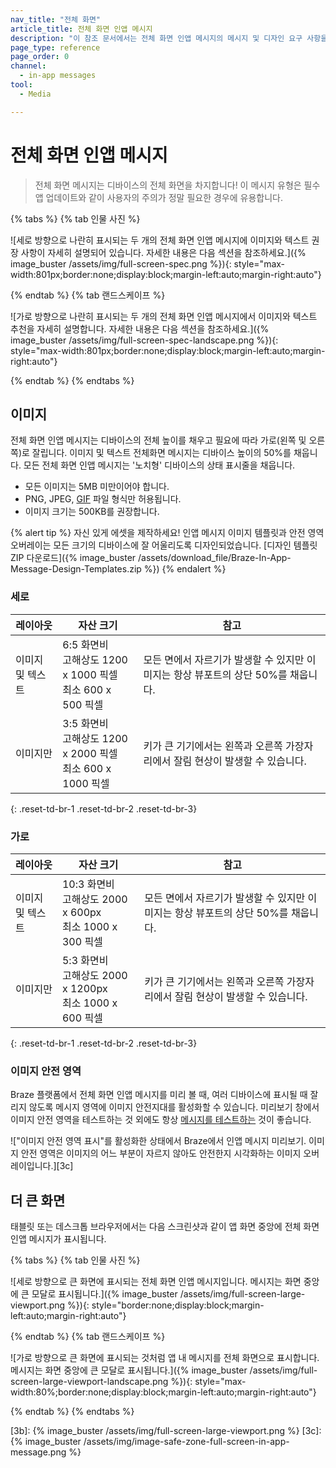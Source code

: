 ```yaml
---
nav_title: "전체 화면"
article_title: 전체 화면 인앱 메시지
description: "이 참조 문서에서는 전체 화면 인앱 메시지의 메시지 및 디자인 요구 사항을 다룹니다."
page_type: reference
page_order: 0
channel:
  - in-app messages
tool:
  - Media

---
```


# 전체 화면 인앱 메시지

> 전체 화면 메시지는 디바이스의 전체 화면을 차지합니다! 이 메시지 유형은 필수 앱 업데이트와 같이 사용자의 주의가 정말 필요한 경우에 유용합니다.

{% tabs %}
{% tab 인물 사진 %}

![세로 방향으로 나란히 표시되는 두 개의 전체 화면 인앱 메시지에 이미지와 텍스트 권장 사항이 자세히 설명되어 있습니다. 자세한 내용은 다음 섹션을 참조하세요.]({% image_buster /assets/img/full-screen-spec.png %}){: style="max-width:801px;border:none;display:block;margin-left:auto;margin-right:auto"}

{% endtab %}
{% tab 랜드스케이프 %}

![가로 방향으로 나란히 표시되는 두 개의 전체 화면 인앱 메시지에서 이미지와 텍스트 추천을 자세히 설명합니다. 자세한 내용은 다음 섹션을 참조하세요.]({% image_buster /assets/img/full-screen-spec-landscape.png %}){: style="max-width:801px;border:none;display:block;margin-left:auto;margin-right:auto"}

{% endtab %}
{% endtabs %}

## 이미지

전체 화면 인앱 메시지는 디바이스의 전체 높이를 채우고 필요에 따라 가로(왼쪽 및 오른쪽)로 잘립니다. 이미지 및 텍스트 전체화면 메시지는 디바이스 높이의 50%를 채웁니다. 모든 전체 화면 인앱 메시지는 '노치형' 디바이스의 상태 표시줄을 채웁니다.

- 모든 이미지는 5MB 미만이어야 합니다.
- PNG, JPEG, [GIF]({{site.baseurl}}/developer_guide/platform_integration_guides/android/in-app_messaging/customization/gifs#gifs) 파일 형식만 허용됩니다.
- 이미지 크기는 500KB를 권장합니다.

{% alert tip %} 자신 있게 에셋을 제작하세요! 인앱 메시지 이미지 템플릿과 안전 영역 오버레이는 모든 크기의 디바이스에 잘 어울리도록 디자인되었습니다. \[디자인 템플릿 ZIP 다운로드]({% image_buster /assets/download_file/Braze-In-App-Message-Design-Templates.zip %}) {% endalert %}

### 세로

| 레이아웃 | 자산 크기 | 참고 |
|--- | --- | --- |
| 이미지 및 텍스트 | 6:5 화면비<br> 고해상도 1200 x 1000 픽셀<br> 최소 600 x 500 픽셀 | 모든 면에서 자르기가 발생할 수 있지만 이미지는 항상 뷰포트의 상단 50%를 채웁니다. |
| 이미지만 | 3:5 화면비<br> 고해상도 1200 x 2000 픽셀<br> 최소 600 x 1000 픽셀 | 키가 큰 기기에서는 왼쪽과 오른쪽 가장자리에서 잘림 현상이 발생할 수 있습니다. |
{: .reset-td-br-1 .reset-td-br-2 .reset-td-br-3}

### 가로

| 레이아웃 | 자산 크기 | 참고 |
|--- | --- | --- |
| 이미지 및 텍스트 | 10:3 화면비<br> 고해상도 2000 x 600px<br> 최소 1000 x 300 픽셀 | 모든 면에서 자르기가 발생할 수 있지만 이미지는 항상 뷰포트의 상단 50%를 채웁니다. |
| 이미지만 | 5:3 화면비<br> 고해상도 2000 x 1200px<br> 최소 1000 x 600 픽셀 | 키가 큰 기기에서는 왼쪽과 오른쪽 가장자리에서 잘림 현상이 발생할 수 있습니다. |
{: .reset-td-br-1 .reset-td-br-2 .reset-td-br-3}

### 이미지 안전 영역

Braze 플랫폼에서 전체 화면 인앱 메시지를 미리 볼 때, 여러 디바이스에 표시될 때 잘리지 않도록 메시지 영역에 이미지 안전지대를 활성화할 수 있습니다. 미리보기 창에서 이미지 안전 영역을 테스트하는 것 외에도 항상 [메시지를 테스트하는]({{site.baseurl}}/user_guide/message_building_by_channel/in-app_messages/testing/) 것이 좋습니다.

!["이미지 안전 영역 표시"를 활성화한 상태에서 Braze에서 인앱 메시지 미리보기. 이미지 안전 영역은 이미지의 어느 부분이 자르지 않아도 안전한지 시각화하는 이미지 오버레이입니다.]\[3c]

## 더 큰 화면

태블릿 또는 데스크톱 브라우저에서는 다음 스크린샷과 같이 앱 화면 중앙에 전체 화면 인앱 메시지가 표시됩니다.

{% tabs %}
{% tab 인물 사진 %}

![세로 방향으로 큰 화면에 표시되는 전체 화면 인앱 메시지입니다. 메시지는 화면 중앙에 큰 모달로 표시됩니다.]({% image_buster /assets/img/full-screen-large-viewport.png %}){: style="border:none;display:block;margin-left:auto;margin-right:auto"}

{% endtab %}
{% tab 랜드스케이프 %}

![가로 방향으로 큰 화면에 표시되는 것처럼 앱 내 메시지를 전체 화면으로 표시합니다. 메시지는 화면 중앙에 큰 모달로 표시됩니다.]({% image_buster /assets/img/full-screen-large-viewport-landscape.png %}){: style="max-width:80%;border:none;display:block;margin-left:auto;margin-right:auto"}

{% endtab %}
{% endtabs %}

\[3b]: {% image_buster /assets/img/full-screen-large-viewport.png %}
\[3c]: {% image_buster /assets/img/image-safe-zone-full-screen-in-app-message.png %}
